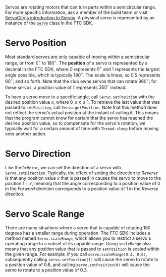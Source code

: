 Servos are rotating motors that can turn parts within a semicircular range. For more specific information, ask a member of the build team or visit [ServoCity's introduction to Servos](https://www.servocity.com/what-is-a-servo). A physical servo is represented by an instance of the [`Servo`](https://ftctechnh.github.io/ftc_app/doc/javadoc/com/qualcomm/robotcore/hardware/Servo.html) class in the FTC SDK.

# Servo Position

Most standard servos are only capable of moving within a semicircular range, or from $0^\circ$ to $180^\circ$. The **position** of a servo is represented by a decimal in the FTC SDK, where $0$ represents $0^\circ$ and $1$ represents the largest angle possible, which is typically $180^\circ$. The scale is linear, so $0.5$ represents $90^\circ$, and so forth. Note that the club owns servos that can rotate $360^\circ$; for these servos, a position value of $1$ represents $360^\circ$ instead.

To have a servo move to a specific angle, call `Servo.setPosition` with the desired position value $x$, where $0\leq x\leq 1$. To retrieve the last value that was passed to `setPosition`, call `Servo.getPosition`. Note that this method does not reflect the servo's actual position at the instant of calling it. This means that the program cannot know for certain that the servo has reached the desired position value, so to compensate for the servo's rotation, we typically wait for a certain amount of time with `Thread.sleep` before moving onto another action.

# Servo Direction

Like the `DcMotor`, we can set the direction of a servo with `Servo.setDirection`. Typically, the effect of setting the direction to _Reverse_ is that any position value $x$ that is passed in causes the servo to move to the position $1-x$, meaning that the angle corresponding to a position value of $0$ in the _Forward_ direction corresponds to a position value of $1$ in the _Reverse_ direction.

# Servo Scale Range

There are many situations where a servo that is capable of rotating 180 degrees has a smaller range during operation. The FTC SDK includes a method named `Servo.scaleRange`, which allows you to restrict a servo's operating range to a subset of its capable range. Using `scaleRange` also means that any position value that is passed to `setPosition` is scaled within the given range. For example, if you call `servo.scaleRange(0.3, 0.6)`, subsequently calling `servo.setPosition(1)` will cause the servo to rotate to a position value of $0.6$, and calling `servo.setPosition(0)` will cause the servo to rotate to a position value of $0.3$.
